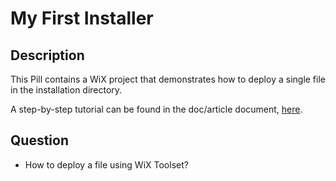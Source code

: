 # My First Installer

## Description

This Pill contains a WiX project that demonstrates how to deploy a single file in the installation directory.

A step-by-step tutorial can be found in the doc/article document, [here](doc/article/README.md).

## Question

- How to deploy a file using WiX Toolset?

